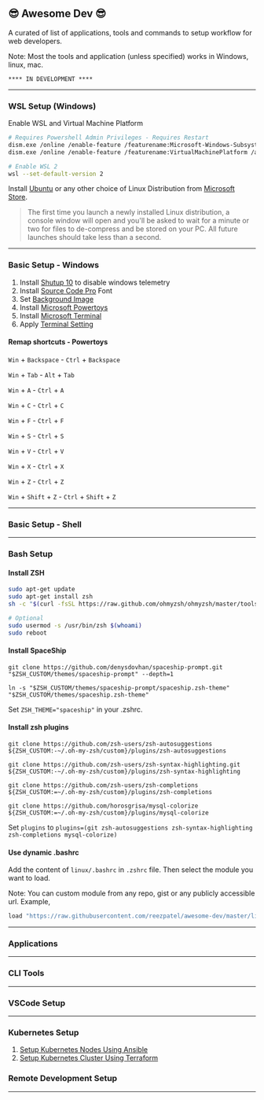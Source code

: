 ## 😎 Awesome Dev 😎

A curated of list of applications, tools and commands to setup workflow for web developers.

Note: Most the tools and application (unless specified) works in Windows, linux, mac.

```
**** IN DEVELOPMENT ****
```

---

### WSL Setup (Windows)

Enable WSL and Virtual Machine Platform

```sh
# Requires Powershell Admin Privileges - Requires Restart
dism.exe /online /enable-feature /featurename:Microsoft-Windows-Subsystem-Linux /all /norestart
dism.exe /online /enable-feature /featurename:VirtualMachinePlatform /all /norestart

# Enable WSL 2
wsl --set-default-version 2
```

Install [Ubuntu](https://www.microsoft.com/store/apps/9n6svws3rx71) or any other choice of Linux Distribution from [Microsoft Store](https://aka.ms/wslstore).

> The first time you launch a newly installed Linux distribution, a console window will open and you'll be asked to wait for a minute or two for files to de-compress and be stored on your PC. All future launches should take less than a second.

---

### Basic Setup - Windows

1. Install [Shutup 10](https://www.oo-software.com/en/shutup10) to disable windows telemetry
2. Install [Source Code Pro](https://github.com/adobe-fonts/source-code-pro) Font
3. Set [Background Image](https://github.com/reezpatel/awesome-dev/blob/master/assets/bg.jpg)
4. Install [Microsoft Powertoys](https://github.com/microsoft/PowerToys)
5. Install [Microsoft Terminal](https://github.com/microsoft/terminal)
6. Apply [Terminal Setting](https://github.com/reezpatel/awesome-dev/blob/master/settings/terminal.json)

#### Remap shortcuts - Powertoys

`Win` + `Backspace` - `Ctrl` + `Backspace`

`Win` + `Tab` - `Alt` + `Tab`

`Win` + `A` - `Ctrl` + `A`

`Win` + `C` - `Ctrl` + `C`

`Win` + `F` - `Ctrl` + `F`

`Win` + `S` - `Ctrl` + `S`

`Win` + `V` - `Ctrl` + `V`

`Win` + `X` - `Ctrl` + `X`

`Win` + `Z` - `Ctrl` + `Z`

`Win` + `Shift` + `Z` - `Ctrl` + `Shift` + `Z`

---

### Basic Setup - Shell

---

### Bash Setup

#### Install ZSH

```sh
sudo apt-get update
sudo apt-get install zsh
sh -c "$(curl -fsSL https://raw.github.com/ohmyzsh/ohmyzsh/master/tools/install.sh)"

# Optional
sudo usermod -s /usr/bin/zsh $(whoami)
sudo reboot
```

#### Install SpaceShip

```
git clone https://github.com/denysdovhan/spaceship-prompt.git "$ZSH_CUSTOM/themes/spaceship-prompt" --depth=1

ln -s "$ZSH_CUSTOM/themes/spaceship-prompt/spaceship.zsh-theme" "$ZSH_CUSTOM/themes/spaceship.zsh-theme"
```

Set `ZSH_THEME="spaceship"` in your .zshrc.

#### Install zsh plugins

```
git clone https://github.com/zsh-users/zsh-autosuggestions ${ZSH_CUSTOM:-~/.oh-my-zsh/custom}/plugins/zsh-autosuggestions

git clone https://github.com/zsh-users/zsh-syntax-highlighting.git ${ZSH_CUSTOM:-~/.oh-my-zsh/custom}/plugins/zsh-syntax-highlighting

git clone https://github.com/zsh-users/zsh-completions ${ZSH_CUSTOM:=~/.oh-my-zsh/custom}/plugins/zsh-completions

git clone https://github.com/horosgrisa/mysql-colorize ${ZSH_CUSTOM:=~/.oh-my-zsh/custom}/plugins/mysql-colorize

```

Set `plugins` to `plugins=(git zsh-autosuggestions zsh-syntax-highlighting zsh-completions mysql-colorize)`

#### Use dynamic .bashrc

Add the content of `linux/.bashrc` in `.zshrc` file. Then select the module you want to load.

Note: You can custom module from any repo, gist or any publicly accessible url. Example,

```sh
load "https://raw.githubusercontent.com/reezpatel/awesome-dev/master/linux/alias.sh"
```

---

### Applications

---

### CLI Tools

---

### VSCode Setup

---

### Kubernetes Setup

1. [Setup Kubernetes Nodes Using Ansible](https://github.com/reezpatel/awesome-dev/tree/master/ansible)
2. [Setup Kubernetes Cluster Using Terraform](https://github.com/reezpatel/awesome-dev/tree/master/terraform)

### Remote Development Setup

---
